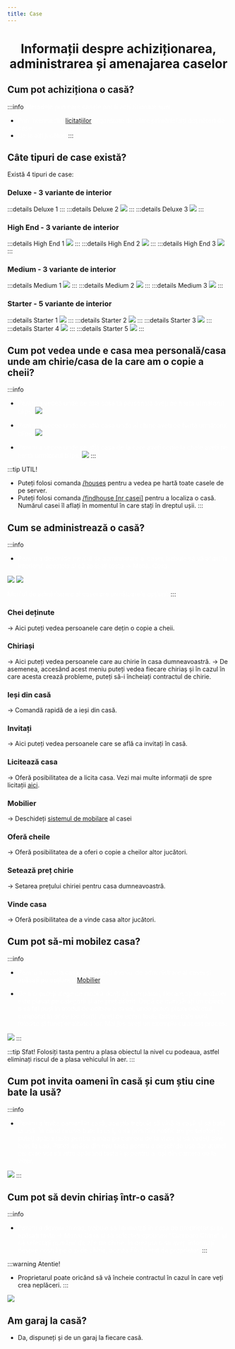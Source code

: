 ```yaml
---
title: Case
---
```

<script setup> 
    import KeyIcon from '../.vitepress/components/KeyIcon.vue'
</script>


# <span class="title-font"><center>Informații despre achiziționarea, administrarea și amenajarea caselor</center></span>

## <span class="header-font">Cum pot achiziționa o casă?</span>

:::info
<span style="color:white">Metodele prin care casele pot fi achiziționate sunt:</span>

- <span style="color:white">Prin intermediul [licitațiilor](auction) organizate de către primărie/alți deținători de case</span>
- <span style="color:white">De la alți jucători</span>
:::

## <span class="header-font">Câte tipuri de case există?</span>

Există 4 tipuri de case:

### <span class="header-font">Deluxe - 3 variante de interior</span>
:::details Deluxe 1
<Videos video-source="https://www.youtube.com/watch?v=tca-nWpFumY" />
:::
:::details Deluxe 2
![](https://i.imgur.com/NxzJofO.gif)
:::
:::details Deluxe 3
![](https://i.imgur.com/K9PQ8EP.gif)
:::
### <span class="header-font">High End - 3 variante de interior</span>
:::details High End 1
![](https://i.imgur.com/no8kpIT.gif)
:::
:::details High End 2
![](https://i.imgur.com/FDaPmsA.gif)
:::
:::details High End 3
![](https://i.imgur.com/LSq4i1R.gif)
:::
### <span class="header-font">Medium - 3 variante de interior</span>
:::details Medium 1
![](https://i.imgur.com/ETuHKOJ.gif)
:::
:::details Medium 2
![](https://i.imgur.com/SHuw6mm.gif)
:::
:::details Medium 3
![](https://i.imgur.com/u71HNRg.gif)
:::
### <span class="header-font">Starter - 5 variante de interior</span>
:::details Starter 1
![](https://i.imgur.com/YVQEVeT.gif)
:::
:::details Starter 2
![](https://i.imgur.com/oPuq0gG.gif)
:::
:::details Starter 3
![](https://i.imgur.com/iTutsOW.gif)
:::
:::details Starter 4
![](https://i.imgur.com/6DR4Yd6.gif)
:::
:::details Starter 5
![](https://i.imgur.com/j2uq8EG.gif)
:::

## <span class="header-font">Cum pot vedea unde e casa mea personală/casa unde am chirie/casa de la care am o copie a cheii?</span>

:::info
- <span style="color:white">Pentru a vedea unde se află casa ta personală aveți pe hartă următorul blips:</span>
![](https://i.imgur.com/x101KQM.png)

- <span style="color:white">Pentru a vedea unde se află casa unde ai chirie aveți pe hartă următorul blips:</span>
![](https://i.imgur.com/q490CkC.png)

- <span style="color:white">Pentru a vedea unde se află casa de la care aveți copie la cheie aveți pe hartă următorul blips:</span>
![](https://i.imgur.com/W8BZwkZ.png)
:::

:::tip UTIL!
- Puteți folosi comanda [/houses](/informatii/comenzi#houses) pentru a vedea pe hartă toate casele de pe server.
- Puteți folosi comanda [/findhouse [nr casei]](/informatii/comenzi#houses) pentru a localiza o casă. Numărul casei îl aflați în momentul în care stați în dreptul ușii.
:::

## <span class="header-font">Cum se administrează o casă?</span>

:::info
- <span style="color:white">Pentru a deschide meniul de administrare al casei, trebuie să vă aflați în interiorul acesteia și să apăsați tasta <KeyIcon keyType="k"/> -> Meniu Casa.</span>

![](https://i.imgur.com/IIg1K1P.png)
![](https://i.imgur.com/WYDmIL4.png)

<span style="color:white">Meniul de administrare al casei are următoarele opțiuni:</span>
:::

### <span class="header-font">Chei deținute</span>
-> Aici puteți vedea persoanele care dețin o copie a cheii.

### <span class="header-font">Chiriași</span>
-> Aici puteți vedea persoanele care au chirie în casa dumneavoastră.
-> De asemenea, accesând acest meniu puteți vedea fiecare chiriaș și în cazul în care acesta crează probleme, puteți să-i încheiați contractul de chirie.

### <span class="header-font">Ieși din casă</span>
-> Comandă rapidă de a ieși din casă.

### <span class="header-font">Invitați</span>
-> Aici puteți vedea persoanele care se află ca invitați în casă.

### <span class="header-font">Licitează casa</span>
-> Oferă posibilitatea de a licita casa. Vezi mai multe informații de spre licitații [aici](auction).

### <span class="header-font">Mobilier</span>
-> Deschideți [sistemul de mobilare](#cum-pot-sa-mi-mobilez-casa) al casei

### <span class="header-font">Oferă cheile</span>
-> Oferă posibilitatea de a oferi o copie a cheilor altor jucători.

### <span class="header-font">Setează preț chirie</span>
-> Setarea prețului chiriei pentru casa dumneavoastră.

### <span class="header-font">Vinde casa</span>
-> Oferă posibilitatea de a vinde casa altor jucători.

## <span class="header-font">Cum pot să-mi mobilez casa?</span>

:::info
- <span style="color:white">Pentru a mobila casa, deschideți meniul de administrare al casei și apăsați pe opțiunea [Mobilier](#mobilier).</span>

- <span style="color:white">De aici puteți alege ce mobilă doriți să cumpărați, fiecare tip de mobilier este plasat pe categorii și are preț diferit. După ce cumpărați un obiect, o să fiți puși în modul de editare a casei, unde puteți plasa obiectul cumpărat în orice loc doriți. Aveți pe ecran toate tastele care sunt folosite și funcționalitatea lor. Mai jos aveți un exemplu cu acest proces:</span>

![](https://i.imgur.com/b3ccfmN.gif)
:::

:::tip Sfat!
Folosiți tasta <KeyIcon keyType="x"/> pentru a plasa obiectul la nivel cu podeaua, astfel eliminați riscul de a plasa vehiculul în aer.
:::

## <span class="header-font">Cum pot invita oameni în casă și cum știu cine bate la usă?</span>

:::info
- <span style="color:white">Pentru a invita oameni în casă, aceștia trebuie să vină la casă și să bată la ușă. În când cineva bate la ușă, o să primiți o notificare pe telefon și puteți apăsa tasta <KeyIcon keyType="y"/> pentru a intra pe camera de la vizor și să vedeți cine bate la ușă. Puteți apăsa din nou tasta <KeyIcon keyType="y"/> pentru a deschide ușa (iar atunci cei care vor să intre apăsând tasta <KeyIcon keyType="e"/>) și <KeyIcon keyType="esc"/> pentru a ieși din camera de la vizor.</span>

![](https://i.imgur.com/BqOHKxg.gif)
:::

## <span class="header-font">Cum pot să devin chiriaș într-o casă?</span> 

:::info
- <span style="color:white">Pentru a deveni chiriaș, trebuie să fiți invitați în casă de proprietar și să apăsați tasta <KeyIcon keyType="k"/> -> Meniu Casa și să selectați opțiunea "Cumpara Chirie" și să selectați numărul de zile de chirie. În dreapta o să aveți informații despre costul pe o zi de chirie, acesta fiind setat de proprietar.</span>
:::

:::warning Atentie!
- Proprietarul poate oricând să vă încheie contractul în cazul în care veți crea neplăceri.
:::

![](https://i.imgur.com/ULYCfgq.png)

## <span class="header-font">Am garaj la casă?</span>

- Da, dispuneți și de un garaj la fiecare casă.

